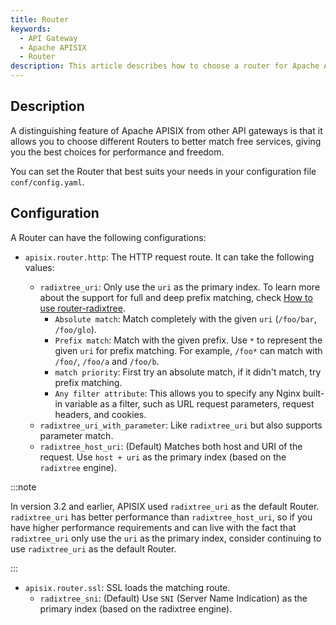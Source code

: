```yaml
---
title: Router
keywords:
  - API Gateway
  - Apache APISIX
  - Router
description: This article describes how to choose a router for Apache APISIX.
---
```


<!--
#
# Licensed to the Apache Software Foundation (ASF) under one or more
# contributor license agreements.  See the NOTICE file distributed with
# this work for additional information regarding copyright ownership.
# The ASF licenses this file to You under the Apache License, Version 2.0
# (the "License"); you may not use this file except in compliance with
# the License.  You may obtain a copy of the License at
#
#     http://www.apache.org/licenses/LICENSE-2.0
#
# Unless required by applicable law or agreed to in writing, software
# distributed under the License is distributed on an "AS IS" BASIS,
# WITHOUT WARRANTIES OR CONDITIONS OF ANY KIND, either express or implied.
# See the License for the specific language governing permissions and
# limitations under the License.
#
-->

## Description

A distinguishing feature of Apache APISIX from other API gateways is that it allows you to choose different Routers to better match free services, giving you the best choices for performance and freedom.

You can set the Router that best suits your needs in your configuration file `conf/config.yaml`.

## Configuration

A Router can have the following configurations:

- `apisix.router.http`: The HTTP request route. It can take the following values:

  - `radixtree_uri`: Only use the `uri` as the primary index. To learn more about the support for full and deep prefix matching, check [How to use router-radixtree](./route.md#route-matching-conditions).
    - `Absolute match`: Match completely with the given `uri` (`/foo/bar`, `/foo/glo`).
    - `Prefix match`: Match with the given prefix. Use `*` to represent the given `uri` for prefix matching. For example, `/foo*` can match with `/foo/`, `/foo/a` and `/foo/b`.
    - `match priority`: First try an absolute match, if it didn't match, try prefix matching.
    - `Any filter attribute`: This allows you to specify any Nginx built-in variable as a filter, such as URL request parameters, request headers, and cookies.
  - `radixtree_uri_with_parameter`: Like `radixtree_uri` but also supports parameter match.
  - `radixtree_host_uri`: (Default) Matches both host and URI of the request. Use `host + uri` as the primary index (based on the `radixtree` engine).

:::note

In version 3.2 and earlier, APISIX used `radixtree_uri` as the default Router. `radixtree_uri` has better performance than `radixtree_host_uri`, so if you have higher performance requirements and can live with the fact that `radixtree_uri` only use the `uri` as the primary index, consider continuing to use `radixtree_uri` as the default Router.

:::

- `apisix.router.ssl`: SSL loads the matching route.
  - `radixtree_sni`: (Default) Use `SNI` (Server Name Indication) as the primary index (based on the radixtree engine).
